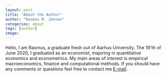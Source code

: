 ```yaml
---
layout: post
title: "About the Author"
author: "Rasmus M. Jensen"
categories: about
tags: [author]
image: 
---
```

Hello, I am Rasmus, a graduate fresh out of Aarhus University. The 18'th of June 2020, I graduated as an economist, majoring in quantitative economics and econometrics. My main areas of interest is empirical macroeconomics, finance and computational methods. If you should have any comments or questions feel free to contact me [E-mail](mailto:RasmusJensen96@outlook.com).
